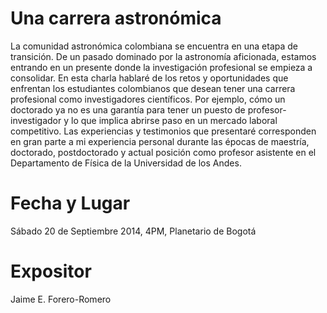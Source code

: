 Una carrera astronómica
=======================

La comunidad astronómica colombiana se encuentra en una etapa de transición. De un pasado dominado por la astronomía aficionada, estamos entrando en un presente donde la investigación profesional se empieza a consolidar. En esta charla hablaré de los retos y oportunidades que enfrentan los estudiantes colombianos que desean tener una carrera profesional como investigadores científicos. Por ejemplo, cómo un doctorado ya no es una garantía para tener un puesto de profesor-investigador y lo que implica abrirse paso en un mercado laboral competitivo. Las experiencias y testimonios que presentaré corresponden en gran parte a mi experiencia personal durante las épocas de maestría, doctorado, postdoctorado y actual posición como profesor asistente en el Departamento de Física de la Universidad de los Andes.

Fecha y Lugar
==============
Sábado 20 de Septiembre 2014, 4PM, Planetario de Bogotá

Expositor
==========
Jaime E. Forero-Romero